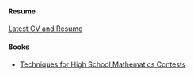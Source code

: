 #### Resume

[Latest CV and Resume](resume.md)

#### Books

* [Techniques for High School Mathematics Contests](https://tristanchaang.github.io/mybook/)
